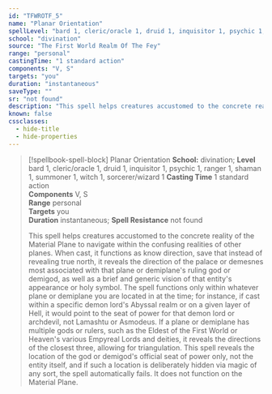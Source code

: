 ```yaml
---
id: "TFWROTF_5"
name: "Planar Orientation"
spellLevel: "bard 1, cleric/oracle 1, druid 1, inquisitor 1, psychic 1, ranger 1, shaman 1, summoner 1, witch 1, sorcerer/wizard 1"
school: "divination"
source: "The First World Realm Of The Fey"
range: "personal"
castingTime: "1 standard action"
components: "V, S"
targets: "you"
duration: "instantaneous"
saveType: ""
sr: "not found"
description: "This spell helps creatures accustomed to the concrete reality of the Material Plane to navigate within the confusing realities of other planes. When cast, it functions as know direction, save that instead of revealing true north, it reveals the direction of the palace or demesnes most associated with that plane or demiplane's ruling god or demigod, as well as a brief and generic vision of that entity's appearance or holy symbol. The spell functions only within whatever plane or demiplane you are located in at the time; for instance, if cast within a specific demon lord's Abyssal realm or on a given layer of Hell, it would point to the seat of power for that demon lord or archdevil, not Lamashtu or Asmodeus. If a plane or demiplane has multiple gods or rulers, such as the Eldest of the First World or Heaven's various Empyreal Lords and deities, it reveals the directions of the closest three, allowing for triangulation.  This spell reveals the location of the god or demigod's official seat of power only, not the entity itself, and if such a location is deliberately hidden via magic of any sort, the spell automatically fails. It does not function on the Material Plane."
known: false
cssclasses:
  - hide-title
  - hide-properties
---
```


> [!spellbook-spell-block] Planar Orientation
> **School:** divination; **Level** bard 1, cleric/oracle 1, druid 1, inquisitor 1, psychic 1, ranger 1, shaman 1, summoner 1, witch 1, sorcerer/wizard 1
> **Casting Time** 1 standard action  
> **Components** V, S  
> **Range** personal  
> **Targets** you  
> **Duration** instantaneous; **Spell Resistance** not found
> 
> This spell helps creatures accustomed to the concrete reality of the Material Plane to navigate within the confusing realities of other planes. When cast, it functions as know direction, save that instead of revealing true north, it reveals the direction of the palace or demesnes most associated with that plane or demiplane's ruling god or demigod, as well as a brief and generic vision of that entity's appearance or holy symbol. The spell functions only within whatever plane or demiplane you are located in at the time; for instance, if cast within a specific demon lord's Abyssal realm or on a given layer of Hell, it would point to the seat of power for that demon lord or archdevil, not Lamashtu or Asmodeus. If a plane or demiplane has multiple gods or rulers, such as the Eldest of the First World or Heaven's various Empyreal Lords and deities, it reveals the directions of the closest three, allowing for triangulation.  This spell reveals the location of the god or demigod's official seat of power only, not the entity itself, and if such a location is deliberately hidden via magic of any sort, the spell automatically fails. It does not function on the Material Plane.